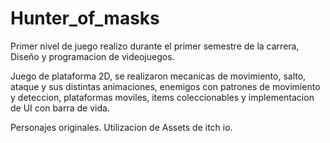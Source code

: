 # Hunter_of_masks
 Primer nivel de juego realizo durante el primer semestre de la carrera, Diseño y programacion de videojuegos.
 
 Juego de plataforma 2D, se realizaron mecanicas de movimiento, salto, ataque y sus distintas animaciones, enemigos con patrones de movimiento y deteccion, plataformas moviles,
 items coleccionables y  implementacion de UI con barra de vida.
 
 Personajes originales.
 Utilizacion de Assets de itch io.

